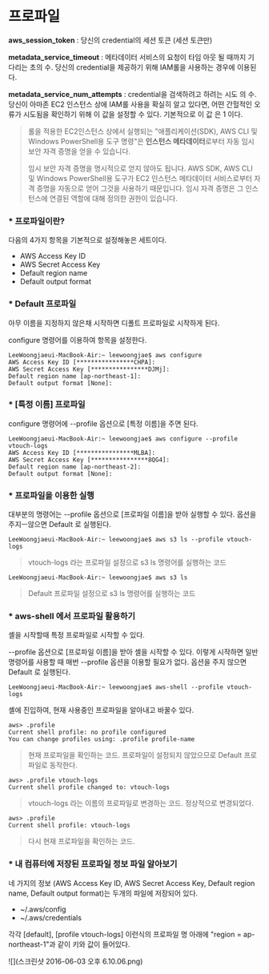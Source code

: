 # 프로파일

**aws_session_token** : 당신의 credential의 세션 토큰 (세션 토큰만)

**metadata_service_timeout** : 메타데이터 서비스의 요청이 타임 아웃 될 때까지 기다리는 초의 수. 당신의 credential을 제공하기 위해 IAM롤을 사용하는 경우에 이용된다.

**metadata_service_num_attempts** : credential을 검색하려고 하려는 시도 의 수. 당신이 아마존 EC2 인스턴스 상에 IAM롤 사용을 확실히 알고 있다면, 어떤 간헐적인 오류가 시도됨을 확인하기 위해 이 값을 설정할 수 있다. 기본적으로 이 값 은 1 이다.


> 롤을 적용한 EC2인스턴스 상에서 실행되는 "애플리케이션(SDK), AWS CLI 및 Windows PowerShell용 도구 명령"은 **인스턴스 메타데이터**로부터 자동 임시 보안 자격 증명을 얻을 수 있습니다.
> 
> 임시 보안 자격 증명을 명시적으로 얻지 않아도 됩니다. AWS SDK, AWS CLI 및 Windows PowerShell용 도구가 EC2 인스턴스 메타데이터 서비스로부터 자격 증명을 자동으로 얻어 그것을 사용하기 때문입니다. 임시 자격 증명은 그 인스턴스에 연결된 역할에 대해 정의한 권한이 있습니다.

### * 프로파일이란?

다음의 4가지 항목을 기본적으로 설정해놓은 세트이다.

* AWS Access Key ID
* AWS Secret Access Key
* Default region name
* Default output format

### * Default 프로파일

아무 이름을 지정하지 않은채 시작하면 디폴트 프로파일로 시작하게 된다.

configure 명령어를 이용하여 항목을 설정한다.

```
LeeWoongjaeui-MacBook-Air:~ leewoongjae$ aws configure
AWS Access Key ID [****************CHPA]: 
AWS Secret Access Key [****************DJMj]: 
Default region name [ap-northeast-1]: 
Default output format [None]: 
```

### * [특정 이름] 프로파일

configure 명령어에 --profile 옵션으로 [특정 이름]을 주면 된다.

```
LeeWoongjaeui-MacBook-Air:~ leewoongjae$ aws configure --profile vtouch-logs
AWS Access Key ID [****************MLBA]: 
AWS Secret Access Key [****************8QG4]: 
Default region name [ap-northeast-2]: 
Default output format [None]: 
```

### * 프로파일을 이용한 실행

대부분의 명령어는 --profile 옵션으로 [프로파일 이름]을 받아 실행할 수 있다.
옵션을 주지ㅡ않으면 Default 로 실행된다.

```
LeeWoongjaeui-MacBook-Air:~ leewoongjae$ aws s3 ls --profile vtouch-logs
```

> vtouch-logs 라는 프로파일 설정으로 s3 ls 명령어를 실행하는 코드

```
LeeWoongjaeui-MacBook-Air:~ leewoongjae$ aws s3 ls
```

> Default 프로파일 설정으로 s3 ls 명령어를 실행하는 코드

### * aws-shell 에서 프로파일 활용하기

셸을 시작할때 특정 프로파일로 시작할 수 있다.

--profile 옵션으로 [프로파일 이름]을 받아 셸을 시작할 수 있다.
이렇게 시작하면 일반 명령어를 사용할 때 매번 --profile 옵션을 이용할 필요가 없다.
옵션을 주지 않으면 Default 로 실행된다.

```
LeeWoongjaeui-MacBook-Air:~ leewoongjae$ aws-shell --profile vtouch-logs
```

셸에 진입하여, 현재 사용중인 프로파일을 알아내고 바꿀수 있다.

```
aws> .profile
Current shell profile: no profile configured
You can change profiles using: .profile profile-name
```

> 현재 프로파일을 확인하는 코드. 프로파일이 설정되지 않았으므로 Default 프로파일로 동작한다.

```
aws> .profile vtouch-logs
Current shell profile changed to: vtouch-logs
```

> vtouch-logs 라는 이름의 프로파일로 변경하는 코드. 정상적으로 변경되었다.

```
aws> .profile
Current shell profile: vtouch-logs
```

> 다시 현재 프로파일을 확인하는 코드.

### * 내 컴퓨터에 저장된 프로파일 정보 파일 알아보기

네 가지의 정보 (AWS Access Key ID, AWS Secret Access Key, Default region name, Default output format)는 두개의 파일에 저장되어 있다.

* ~/.aws/config
* ~/.aws/credentials

각각 [default], [profile vtouch-logs] 이런식의 프로파일 명 아래에 "region = ap-northeast-1"과 같이 키와 값이 들어있다.

![](스크린샷 2016-06-03 오후 6.10.06.png)